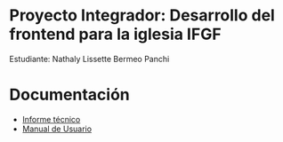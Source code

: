 # Proyecto Integrador: Desarrollo del frontend para la iglesia IFGF

Estudiante: Nathaly Lissette Bermeo Panchi

# Documentación

- [Informe técnico](https://github.com/NathalyBermeo97/ifgf/blob/dev/InformeTécnico_NathalyBermeo-2022.pdf)
- [Manual de Usuario](https://www.youtube.com/watch?v=SQKP-GNjwq4)




